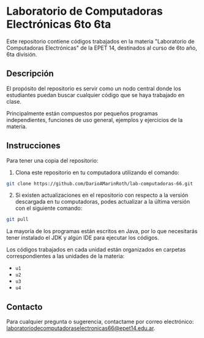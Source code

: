 # Laboratorio de Computadoras Electrónicas 6to 6ta

Este repositorio contiene códigos trabajados en la materia "Laboratorio de Computadoras Electrónicas" de la EPET 14, destinados al curso de 6to año, 6ta división.

## Descripción

El propósito del repositorio es servir como un nodo central donde los estudiantes puedan buscar cualquier código que se haya trabajado en clase.

Principalmente están compuestos por pequeños programas independientes, funciones de uso general, ejemplos y ejercicios de la materia.

## Instrucciones

Para tener una copia del repositorio:

1. Clona este repositorio en tu computadora utilizando el comando:

```bash
git clone https://github.com/DarioAMarinRoth/lab-computadoras-66.git
```

2. Si existen actualizaciones en el repositorio con respecto a la versión descargada en tu computadoras, podes actualizar a la última versión con el siguiente comando:

```bash
git pull
```

La mayoría de los programas están escritos en Java, por lo que necesitarás tener instalado el JDK y algún IDE para ejecutar los códigos.

Los códigos trabajados en cada unidad están organizados en carpetas correspondientes a las unidades de la materia:

- `u1`
- `u2`
- `u3`
- `u4`

## Contacto

Para cualquier pregunta o sugerencia, contactame por correo electrónico: [laboratoriodecomputadoraselectronicas66@epet14.edu.ar](mailto:laboratoriodecomputadoraselectronicas66@epet14.edu.ar).
